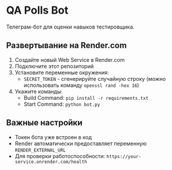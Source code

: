 # QA Polls Bot

Телеграм-бот для оценки навыков тестировщика.

## Развертывание на Render.com

1. Создайте новый Web Service в Render.com
2. Подключите этот репозиторий
3. Установите переменные окружения:
   - `SECRET_TOKEN` - сгенерируйте случайную строку (можно использовать команду `openssl rand -hex 16`)
4. Укажите команды:
   - Build Command: `pip install -r requirements.txt`
   - Start Command: `python bot.py`

## Важные настройки
- Токен бота уже встроен в код
- Render автоматически предоставляет переменную `RENDER_EXTERNAL_URL`
- Для проверки работоспособности: `https://your-service.onrender.com/health`

